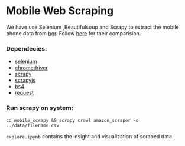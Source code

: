 # Mobile Web Scraping 

We have use Selenium ,Beautifulsoup and Scrapy to extract the mobile phone data from [bgr](https://www.bgr.in/). Follow [here](https://medium.com/analytics-vidhya/scrapy-vs-selenium-vs-beautiful-soup-for-web-scraping-24008b6c87b8) for their comparision.

### Dependecies:
* [selenium](https://www.selenium.dev/)
* [chromedriver](https://chromedriver.chromium.org/)
* [scrapy](https://scrapy.org/)
* [scrapyjs](https://pypi.org/project/scrapyjs/)
* [bs4](https://pypi.org/project/bs4/)
* [request](https://pypi.org/project/requests/)


### Run scrapy on system:

```
cd mobile_scrapy && scrapy crawl amazon_scraper -o ../data/filename.csv
```


`explore.ipynb` contains the insight and visualization of scraped data. 